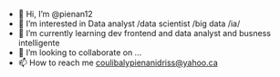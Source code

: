- 👋 Hi, I’m @pienan12
- 👀 I’m interested in Data analyst /data scientist /big data /ia/ 
- 🌱 I’m currently learning dev frontend and data analyst and busness intelligente
- 💞️ I’m looking to collaborate on ...
- 📫 How to reach me coulibalypienanidriss@yahoo.ca

<!---
pienan12/pienan12 is a ✨ special ✨ repository because its `README.md` (this file) appears on your GitHub profile.
You can click the Preview link to take a look at your changes.
--->
